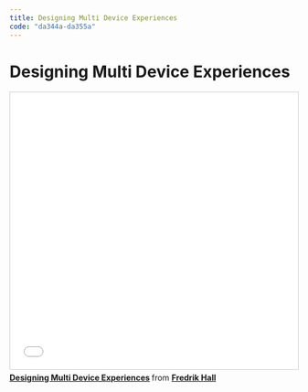 ```yaml
---
title: Designing Multi Device Experiences
code: "da344a-da355a"
---
```


# Designing Multi Device Experiences

<iframe src="//www.slideshare.net/slideshow/embed_code/key/NfJa0Sabxnr8r3" width="595" height="485" frameborder="0" marginwidth="0" marginheight="0" scrolling="no" style="border:1px solid #CCC; border-width:1px; margin-bottom:5px; max-width: 100%;" allowfullscreen> </iframe> <div style="margin-bottom:5px"> <strong> <a href="//www.slideshare.net/secret/NfJa0Sabxnr8r3" title="Designing Multi Device Experiences" target="_blank">Designing Multi Device Experiences</a> </strong> from <strong><a target="_blank" href="//www.slideshare.net/FredrikHall">Fredrik Hall</a></strong> </div>
